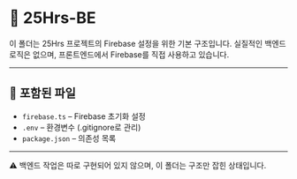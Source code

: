 # 🔧 25Hrs-BE

이 폴더는 25Hrs 프로젝트의 Firebase 설정을 위한 기본 구조입니다. 
실질적인 백엔드 로직은 없으며, 프론트엔드에서 Firebase를 직접 사용하고 있습니다.

---

## 📁 포함된 파일

- `firebase.ts` – Firebase 초기화 설정
- `.env` – 환경변수 (.gitignore로 관리)
- `package.json` – 의존성 목록

---

⚠️ 백엔드 작업은 따로 구현되어 있지 않으며, 이 폴더는 구조만 잡힌 상태입니다.
